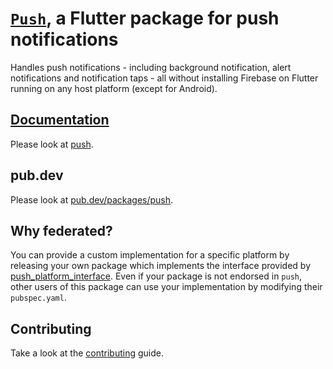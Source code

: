 # [`Push`](/push), a Flutter package for push notifications

Handles push notifications - including background notification, alert notifications and notification taps - all without installing Firebase on Flutter running on any host platform (except for Android).

## [Documentation](push/README.md)

Please look at [push](push/README.md).

## pub.dev

Please look at [pub.dev/packages/push](https://pub.dev/packages/push).

## Why federated?

You can provide a custom implementation for a specific platform by releasing your own package which implements the interface provided by [push_platform_interface](https://pub.dev/packages/push_platform_interface). Even if your package is not endorsed in `push`, other users of this package can use your implementation by modifying their `pubspec.yaml`.

## Contributing

Take a look at the [contributing](CONTRIBUTING.md) guide.
